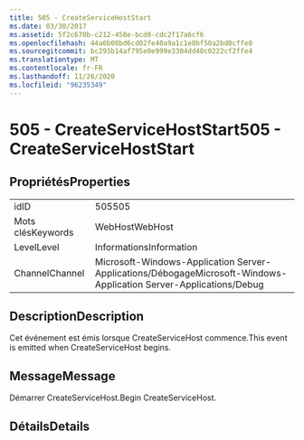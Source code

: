 ```yaml
---
title: 505 - CreateServiceHostStart
ms.date: 03/30/2017
ms.assetid: 5f2c670b-c212-458e-bcd0-cdc2f17a6cf6
ms.openlocfilehash: 44a6b08bd6cd02fe40a9a1c1e8bf50a2bd0cffe0
ms.sourcegitcommit: bc293b14af795e0e999e3304dd40c0222cf2ffe4
ms.translationtype: MT
ms.contentlocale: fr-FR
ms.lasthandoff: 11/26/2020
ms.locfileid: "96235349"
---
```

# <a name="505---createservicehoststart"></a><span data-ttu-id="6e68f-102">505 - CreateServiceHostStart</span><span class="sxs-lookup"><span data-stu-id="6e68f-102">505 - CreateServiceHostStart</span></span>

## <a name="properties"></a><span data-ttu-id="6e68f-103">Propriétés</span><span class="sxs-lookup"><span data-stu-id="6e68f-103">Properties</span></span>  
  
|||  
|-|-|  
|<span data-ttu-id="6e68f-104">id</span><span class="sxs-lookup"><span data-stu-id="6e68f-104">ID</span></span>|<span data-ttu-id="6e68f-105">505</span><span class="sxs-lookup"><span data-stu-id="6e68f-105">505</span></span>|  
|<span data-ttu-id="6e68f-106">Mots clés</span><span class="sxs-lookup"><span data-stu-id="6e68f-106">Keywords</span></span>|<span data-ttu-id="6e68f-107">WebHost</span><span class="sxs-lookup"><span data-stu-id="6e68f-107">WebHost</span></span>|  
|<span data-ttu-id="6e68f-108">Level</span><span class="sxs-lookup"><span data-stu-id="6e68f-108">Level</span></span>|<span data-ttu-id="6e68f-109">Informations</span><span class="sxs-lookup"><span data-stu-id="6e68f-109">Information</span></span>|  
|<span data-ttu-id="6e68f-110">Channel</span><span class="sxs-lookup"><span data-stu-id="6e68f-110">Channel</span></span>|<span data-ttu-id="6e68f-111">Microsoft-Windows-Application Server-Applications/Débogage</span><span class="sxs-lookup"><span data-stu-id="6e68f-111">Microsoft-Windows-Application Server-Applications/Debug</span></span>|  
  
## <a name="description"></a><span data-ttu-id="6e68f-112">Description</span><span class="sxs-lookup"><span data-stu-id="6e68f-112">Description</span></span>  

 <span data-ttu-id="6e68f-113">Cet événement est émis lorsque CreateServiceHost commence.</span><span class="sxs-lookup"><span data-stu-id="6e68f-113">This event is emitted when CreateServiceHost begins.</span></span>  
  
## <a name="message"></a><span data-ttu-id="6e68f-114">Message</span><span class="sxs-lookup"><span data-stu-id="6e68f-114">Message</span></span>  

 <span data-ttu-id="6e68f-115">Démarrer CreateServiceHost.</span><span class="sxs-lookup"><span data-stu-id="6e68f-115">Begin CreateServiceHost.</span></span>  
  
## <a name="details"></a><span data-ttu-id="6e68f-116">Détails</span><span class="sxs-lookup"><span data-stu-id="6e68f-116">Details</span></span>
